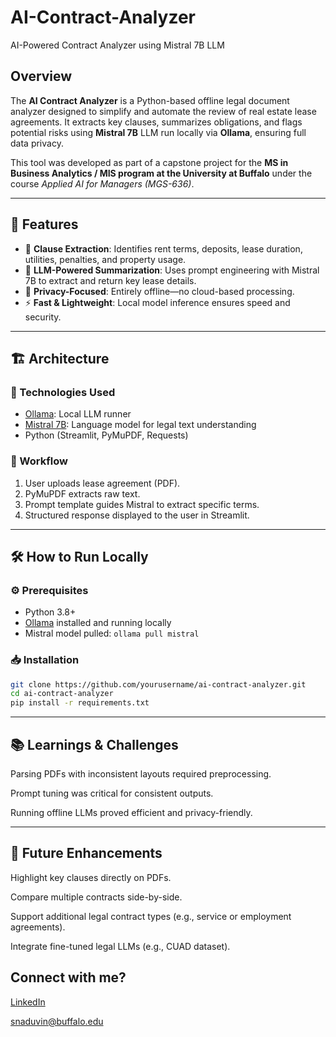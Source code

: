# AI-Contract-Analyzer
AI-Powered Contract Analyzer using Mistral 7B LLM

## Overview
The **AI Contract Analyzer** is a Python-based offline legal document analyzer designed to simplify and automate the review of real estate lease agreements. It extracts key clauses, summarizes obligations, and flags potential risks using **Mistral 7B** LLM run locally via **Ollama**, ensuring full data privacy.

This tool was developed as part of a capstone project for the **MS in Business Analytics / MIS program at the University at Buffalo** under the course *Applied AI for Managers (MGS-636)*.

---

## 🚀 Features
- 📑 **Clause Extraction**: Identifies rent terms, deposits, lease duration, utilities, penalties, and property usage.
- 🧠 **LLM-Powered Summarization**: Uses prompt engineering with Mistral 7B to extract and return key lease details.
- 🔐 **Privacy-Focused**: Entirely offline—no cloud-based processing.
- ⚡ **Fast & Lightweight**: Local model inference ensures speed and security.

---

## 🏗️ Architecture

### 🔧 Technologies Used
- [Ollama](https://ollama.com): Local LLM runner  
- [Mistral 7B](https://mistral.ai): Language model for legal text understanding  
- Python (Streamlit, PyMuPDF, Requests)

### 🔄 Workflow
1. User uploads lease agreement (PDF).
2. PyMuPDF extracts raw text.
3. Prompt template guides Mistral to extract specific terms.
4. Structured response displayed to the user in Streamlit.

---

## 🛠️ How to Run Locally

### ⚙️ Prerequisites
- Python 3.8+
- [Ollama](https://ollama.com) installed and running locally
- Mistral model pulled: `ollama pull mistral`

### 📥 Installation
```bash
git clone https://github.com/yourusername/ai-contract-analyzer.git
cd ai-contract-analyzer
pip install -r requirements.txt
```
---

## 📚 Learnings & Challenges

Parsing PDFs with inconsistent layouts required preprocessing.

Prompt tuning was critical for consistent outputs.

Running offline LLMs proved efficient and privacy-friendly.

---

## 🔮 Future Enhancements
Highlight key clauses directly on PDFs.

Compare multiple contracts side-by-side.

Support additional legal contract types (e.g., service or employment agreements).

Integrate fine-tuned legal LLMs (e.g., CUAD dataset).

## Connect with me?

[LinkedIn](https://www.linkedin.com/in/sagar-naduvinkeri/)

snaduvin@buffalo.edu
